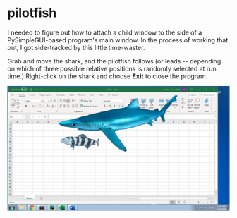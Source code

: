 # pilotfish

I needed to figure out how to attach a child window to the side of
a PySimpleGUI-based program's main window.  In the process of working
that out, I got side-tracked by this little time-waster.

Grab and move the shark, and the pilotfish follows (or leads --
depending on which of three possible relative positions is randomly
selected at run time.)  Right-click on the shark and choose **Exit**
to close the program.

![Screenshot](https://github.com/therden/pilotfish/raw/master/images/Screenshot.png "Pilotfish and blue shark")
